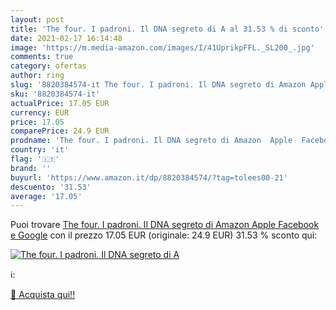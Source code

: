 ```yaml
---
layout: post
title: 'The four. I padroni. Il DNA segreto di A al 31.53 % di sconto'
date: 2021-02-17 16:14:48
image: 'https://m.media-amazon.com/images/I/41UprikpFFL._SL200_.jpg'
comments: true
category: ofertas
author: ring
slug: '8820384574-it The four. I padroni. Il DNA segreto di Amazon Apple...'
sku: '8820384574-it'
actualPrice: 17.05 EUR
currency: EUR
price: 17.05
comparePrice: 24.9 EUR
prodname: 'The four. I padroni. Il DNA segreto di Amazon  Apple  Facebook e Google'
country: 'it'
flag: '🇮🇹'
brand: ''
buyurl: 'https://www.amazon.it/dp/8820384574/?tag=tolees00-21'
descuento: '31.53'
average: '17.05'
---
```


Puoi trovare [The four. I padroni. Il DNA segreto di Amazon  Apple  Facebook e Google](https://www.amazon.it/dp/8820384574/?tag=tolees00-21) con il prezzo 17.05 EUR (originale: 24.9 EUR) 31.53 % sconto qui:

[![The four. I padroni. Il DNA segreto di A](https://m.media-amazon.com/images/I/41UprikpFFL._SL200_.jpg)](https://www.amazon.it/dp/8820384574/?tag=tolees00-21)

ℹ️:


[🛒 Acquista qui!!](https://www.amazon.it/dp/8820384574/?tag=tolees00-21)
